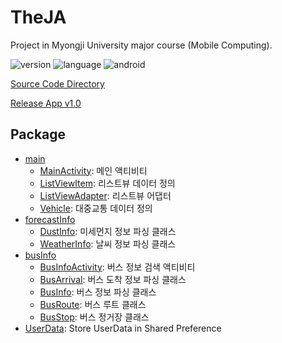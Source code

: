 TheJA
===
Project in Myongji University major course (Mobile Computing).

![version](https://img.shields.io/badge/Version-1.6.0-green.svg)
![language](https://img.shields.io/badge/Language-Java-Orange.svg)
![android](https://img.shields.io/badge/android-application-Blue.svg)

[Source Code Directory](/app/src/main/java/com/example/theja)

[Release App v1.0](https://github.com/Jeonghun-Ban/TheJA/releases/tag/v1.0)

Package
---

- [main](app\src\main\java\com\example\theja\main)
    - [MainActivity](app\src\main\java\com\example\theja\main\MainActivity.java): 메인 액티비티
    - [ListViewItem](app\src\main\java\com\example\theja\main\ListViewItem.java): 리스트뷰 데이터 정의
    - [ListViewAdapter](app\src\main\java\com\example\theja\main\ListViewAdapter.java): 리스트뷰 어댑터
    - [Vehicle](app\src\main\java\com\example\theja\main\Vehicle.java): 대중교통 데이터 정의
- [forecastInfo](app\src\main\java\com\example\theja\forecastInfo)
    - [DustInfo](app\src\main\java\com\example\theja\forecastInfo\DustInfo.java): 미세먼지 정보 파싱 클래스
    - [WeatherInfo](app\src\main\java\com\example\theja\forecastInfo\WeatherInfo.java): 날씨 정보 파싱 클래스
- [busInfo](app\src\main\java\com\example\theja\busInfo)
    - [BusInfoActivity](app\src\main\java\com\example\theja\busInfo\BusInfoActivity.java): 버스 정보 검색 액티비티
    - [BusArrival](app\src\main\java\com\example\theja\busInfo\BusArrival.java): 버스 도착 정보 파싱 클래스
    - [BusInfo](app\src\main\java\com\example\theja\busInfo\BusInfo.java): 버스 정보 파싱 클래스
    - [BusRoute](app\src\main\java\com\example\theja\busInfo\BusRoute.java): 버스 루트 클래스
    - [BusStop](app\src\main\java\com\example\theja\busInfo\BusStop.java): 버스 정거장 클래스
- [UserData](app\src\main\java\com\example\theja\UserData.java): Store UserData in Shared Preference